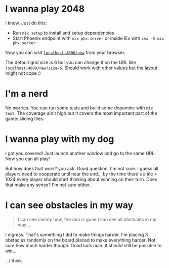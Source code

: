 # I wanna play 2048

I know. Just do this:

  * Run `mix setup` to install and setup dependencies
  * Start Phoenix endpoint with `mix phx.server` or inside IEx with `iex -S mix phx.server`

Now you can visit [`localhost:4000/new`](http://localhost:4000/new) from your browser.

The default grid size is 6 but you can change it on the URL like `localhost:4000/new?size=5`. Should work with other values but the layout might not cope :)

# I'm a nerd

No worries. You can run some tests and build some dopamine with `mix test`. The coverage ain't high but it covers the most important part of the game: sliding tiles.

# I wanna play with my dog

I got you covered! Just launch another window and go to the same URL. Now you can all play!

But how does that work? you ask. Good question. I'm not sure. I guess all players need to cooperate until near the end... by the time there's a tile > 1024 every player should start thinking about winning on their turn. Does that make any sense? I'm not sure either.

# I can see obstacles in my way

> I can see clearly now, the rain is gone
> I can see all obstacles in my way
> ...

I digress. That's something I did to make things harder. I'm placing 3 obstacles randomly on the board placed to make everything harder. Not sure how much harder though. Good luck man. It should still be possible to win...

...I think.
